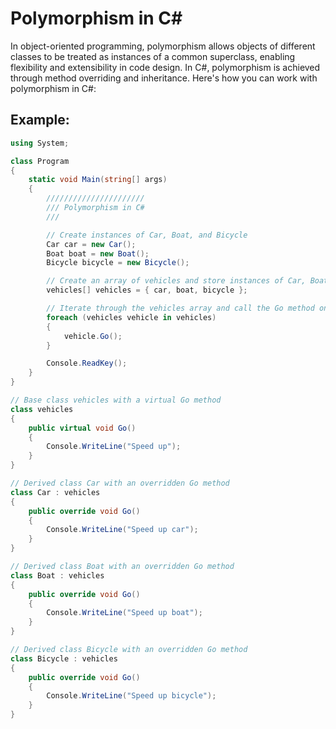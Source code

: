 # Polymorphism in C#

In object-oriented programming, polymorphism allows objects of different classes to be treated as instances of a common superclass, enabling flexibility and extensibility in code design. In C#, polymorphism is achieved through method overriding and inheritance. Here's how you can work with polymorphism in C#:

## Example:

```csharp
using System;

class Program
{
    static void Main(string[] args)
    {
        //////////////////////
        /// Polymorphism in C#
        /// 

        // Create instances of Car, Boat, and Bicycle
        Car car = new Car();
        Boat boat = new Boat();
        Bicycle bicycle = new Bicycle();

        // Create an array of vehicles and store instances of Car, Boat, and Bicycle
        vehicles[] vehicles = { car, boat, bicycle };

        // Iterate through the vehicles array and call the Go method on each object
        foreach (vehicles vehicle in vehicles)
        {
            vehicle.Go();
        }

        Console.ReadKey();
    }
}

// Base class vehicles with a virtual Go method
class vehicles
{
    public virtual void Go()
    {
        Console.WriteLine("Speed up");
    }
}

// Derived class Car with an overridden Go method
class Car : vehicles
{
    public override void Go()
    {
        Console.WriteLine("Speed up car");
    }
}

// Derived class Boat with an overridden Go method
class Boat : vehicles
{
    public override void Go()
    {
        Console.WriteLine("Speed up boat");
    }
}

// Derived class Bicycle with an overridden Go method
class Bicycle : vehicles
{
    public override void Go()
    {
        Console.WriteLine("Speed up bicycle");
    }
}
